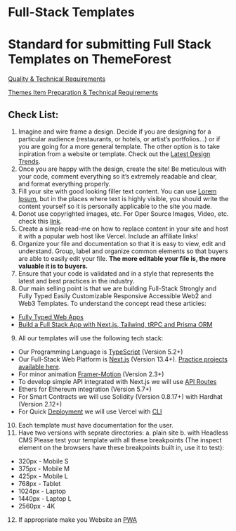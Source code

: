 # Full-Stack Templates  

# Standard for submitting Full Stack Templates on ThemeForest

[Quality & Technical Requirements](https://help.author.envato.com/hc/en-us/categories/360000038846-Quality-Technical-Requirements)

[Themes Item Preparation & Technical Requirements](https://help.author.envato.com/hc/en-us/articles/360000470826-Themes-Item-Preparation-Technical-Requirements)

## Check List:
1. Imagine and wire frame a design. Decide if you are designing for a particular audience (restaurants, or hotels, or artist’s portfolios…) or if you are going for a more general template. The other option is to take inpiration from a website or template. Check out the [Latest Design Trends](https://github.com/panacloud-modern-global-apps/ui-design-trends).
2. Once you are happy with the design, create the site! Be meticulous with your code, comment everything so it’s extremely readable and clear, and format everything properly.
3. Fill your site with good looking filler text content. You can use [Lorem Ipsum](https://loremipsum.io/), but in the places where text is highly visible, you should write the content yourself so it is personally applicable to the site you made.
4. Donot use copyrighted images, etc. For Oper Source Images, Video, etc. check this [link](https://github.com/dimitrisraptis96/design-heaven).
5. Create a simple read-me on how to replace content in your site and host it with a popular web host like Vercel. Include an affiliate links!
6. Organize your file and documentation so that it is easy to view, edit and understand. Group, label and organize common elements so that buyers are able to easily edit your file. **The more editable your file is, the more valuable it is to buyers.**
7. Ensure that your code is validated and in a style that represents the latest and best practices in the industry. 
8. Our main selling point is that we are building Full-Stack Strongly and Fully Typed Easily Customizable Responsive Accessible Web2 and Web3 Templates. To understand the concept read these articles:
- [Fully Typed Web Apps](https://www.epicweb.dev/fully-typed-web-apps)
- [Build a Full Stack App with Next.js, Tailwind, tRPC and Prisma ORM](https://dev.to/franciscomendes10866/build-a-full-stack-app-with-nextjs-tailwind-trpc-and-prisma-orm-4ail)
9. All our templates will use the following tech stack:
- Our Programming Language is [TypeScript](https://github.com/panacloud-modern-global-apps/learn-typescript) (Version 5.2+)
- Our Full-Stack Web Platform is [Next.js](https://github.com/panacloud-modern-global-apps/nextjs) (Version 13.4+). [Practice projects available here](https://github.com/panacloud-modern-global-apps/nextjs-projects).
- For minor animation [Framer-Motion](https://chakra-ui.com/getting-started/with-framer) (Version 2.3+)
- To develop simple API integrated with Next.js we will use [API Routes](https://nextjs.org/docs/api-routes/introduction) 
- Ethers for Ethereum integration (Version 5.7+)
- For Smart Contracts we will use Solidity (Version 0.8.17+) with Hardhat (Version 2.12+)
- For Quick [Deployment](https://vercel.com/docs/cli/deploy) we will use Vercel with [CLI](https://vercel.com/docs/cli)
10. Each template must have documentation for the user.
11. Have two versions with seprate directories: a. plain site b. with Headless CMS
Please test your template with all these breakpoints (The inspect element on the browsers have these breakpoints built in, use it to test):
- 320px - Mobile S
- 375px - Mobile M
- 425px - Mobile L
- 768px - Tablet
- 1024px - Laptop
- 1440px - Laptop L
- 2560px - 4K
12. If appropriate make you Website an [PWA](https://github.com/shadowwalker/next-pwa)
